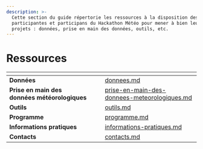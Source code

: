 ```yaml
---
description: >-
  Cette section du guide répertorie les ressources à la disposition des
  participantes et participans du Hackathon Météo pour mener à bien leurs
  projets : données, prise en main des données, outils, etc.
---
```


# Ressources



<table data-view="cards"><thead><tr><th></th><th></th><th></th><th data-hidden data-card-target data-type="content-ref"></th></tr></thead><tbody><tr><td><strong>Données</strong></td><td></td><td></td><td><a href="donnees.md">donnees.md</a></td></tr><tr><td><strong>Prise en main des données météorologiques</strong></td><td></td><td></td><td><a href="prise-en-main-des-donnees-meteorologiques.md">prise-en-main-des-donnees-meteorologiques.md</a></td></tr><tr><td><strong>Outils</strong></td><td></td><td></td><td><a href="outils.md">outils.md</a></td></tr><tr><td><strong>Programme</strong></td><td></td><td></td><td><a href="programme.md">programme.md</a></td></tr><tr><td><strong>Informations pratiques</strong></td><td></td><td></td><td><a href="informations-pratiques.md">informations-pratiques.md</a></td></tr><tr><td><strong>Contacts</strong></td><td></td><td></td><td><a href="contacts.md">contacts.md</a></td></tr></tbody></table>

